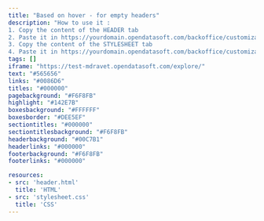 ```yaml
---
title: "Based on hover - for empty headers"
description: "How to use it : 
1. Copy the content of the HEADER tab
2. Paste it in https://yourdomain.opendatasoft.com/backoffice/customization/theme/#header  instead of ##menu##
3. Copy the content of the STYLESHEET tab
4. Paste it in https://yourdomain.opendatasoft.com/backoffice/customization/theme/#stylesheet"
tags: []
iframe: "https://test-mdravet.opendatasoft.com/explore/"
text: "#565656"
links: "#0086D6"
titles: "#000000"
pagebackground: "#F6F8FB"
highlight: "#142E7B"
boxesbackground: "#FFFFFF"
boxesborder: "#DEE5EF"
sectiontitles: "#000000"
sectiontitlesbackground: "#F6F8FB"
headerbackground: "#00C7B1"
headerlinks: "#000000"
footerbackground: "#F6F8FB"
footerlinks: "#000000"

resources:
- src: 'header.html'
  title: 'HTML'
- src: 'stylesheet.css'
  title: 'CSS'
---
```

